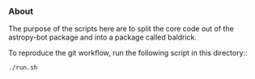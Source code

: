 ### About

The purpose of the scripts here are to split the core code out of the
astropy-bot package and into a package called baldrick.

To reproduce the git workflow, run the following script in this directory::

    ./run.sh
